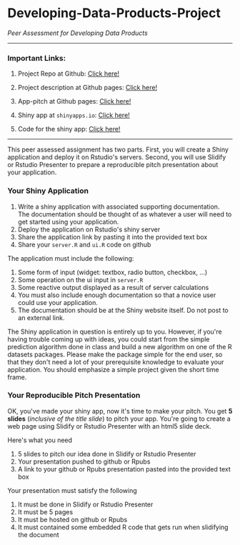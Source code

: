 # Developing-Data-Products-Project
*Peer Assessment for Developing Data Products*

---

### Important Links:

1. Project Repo at Github:              [Click here!](https://github.com/prafful-agrawal/Developing-Data-Products-Project)

2. Project description at Github pages: [Click here!](https://prafful-agrawal.github.io/Developing-Data-Products-Project)

3. App-pitch at Github pages:           [Click here!](https://prafful-agrawal.github.io/Developing-Data-Products-Project/App-Pitch.html#1)

4. Shiny app at `shinyapps.io`:         [Click here!](https://prafful-agrawal.shinyapps.io/European-Union-States)

5. Code for the shiny app:              [Click here!](https://github.com/prafful-agrawal/Developing-Data-Products-Project/tree/master/European-Union-States)

---

This peer assessed assignment has two parts. First, you will create a Shiny application and deploy it on Rstudio's servers. Second, you will use Slidify or Rstudio Presenter to prepare a reproducible pitch presentation about your application.

### Your Shiny Application

1. Write a shiny application with associated supporting documentation. The documentation should be thought of as whatever a user will need to get started using your application.
2. Deploy the application on Rstudio's shiny server
3. Share the application link by pasting it into the provided text box
4. Share your `server.R` and `ui.R` code on github

The application must include the following:

1. Some form of input (widget: textbox, radio button, checkbox, ...)
2. Some operation on the ui input in `server.R`
3. Some reactive output displayed as a result of server calculations
4. You must also include enough documentation so that a novice user could use your application.
5. The documentation should be at the Shiny website itself. Do not post to an external link.

The Shiny application in question is entirely up to you. However, if you're having trouble coming up with ideas, you could start from the simple prediction algorithm done in class and build a new algorithm on one of the R datasets packages. Please make the package simple for the end user, so that they don't need a lot of your prerequisite knowledge to evaluate your application. You should emphasize a simple project given the short time frame.

### Your Reproducible Pitch Presentation

OK, you've made your shiny app, now it's time to make your pitch. You get **5 slides** (*inclusive of the title slide*) to pitch your app. You're going to create a web page using Slidify or Rstudio Presenter with an html5 slide deck.

Here's what you need

1. 5 slides to pitch our idea done in Slidify or Rstudio Presenter
2. Your presentation pushed to github or Rpubs
3. A link to your github or Rpubs presentation pasted into the provided text box

Your presentation must satisfy the following

1. It must be done in Slidify or Rstudio Presenter
2. It must be 5 pages
3. It must be hosted on github or Rpubs
4. It must contained some embedded R code that gets run when slidifying the document
